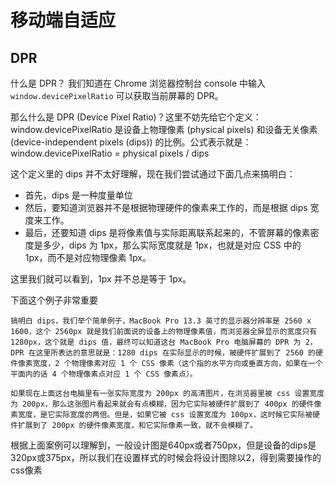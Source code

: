 # 移动端自适应

## DPR

什么是 DPR？
我们知道在 Chrome 浏览器控制台 console 中输入`window.devicePixelRatio`
可以获取当前屏幕的 DPR。

那么什么是 DPR (Device Pixel Ratio)？这里不妨先给它个定义：window.devicePixelRatio 是设备上物理像素 (physical pixels) 和设备无关像素 (device-independent pixels (dips)) 的比例。公式表示就是：window.devicePixelRatio = physical pixels / dips

这个定义里的 dips 并不太好理解，现在我们尝试通过下面几点来搞明白：

- 首先，dips 是一种度量单位
- 然后，要知道浏览器并不是根据物理硬件的像素来工作的，而是根据 dips 宽度来工作。
- 最后，还要知道 dips 是将像素值与实际距离联系起来的，不管屏幕的像素密度是多少，dips 为 1px，那么实际宽度就是 1px，也就是对应 CSS 中的 1px，而不是对应物理像素 1px。

这里我们就可以看到，1px 并不总是等于 1px。

下面这个例子非常重要

    搞明白 dips，我们举个简单例子，MacBook Pro 13.3 英寸的显示器分辨率是 2560 x 1600，这个 2560px 就是我们前面说的设备上的物理像素值，而浏览器全屏显示的宽度只有 1280px，这个就是 dips 值，最终可以知道这台 MacBook Pro 电脑屏幕的 DPR 为 2，DPR 在这里所表达的意思就是：1280 dips 在实际显示的时候，被硬件扩展到了 2560 的硬件像素宽度，2 个物理像素对应 1 个 CSS 像素（这个指的水平方向或垂直方向，如果在一个平面内的话 4 个物理像素点对应 1 个 CSS 像素点）。

    如果现在上面这台电脑里有一张实际宽度为 200px 的高清图片，在浏览器里被 css 设置宽度为 200px，那么这张图片看起来就会有点模糊，因为它实际被硬件扩展到了 400px 的硬件像素宽度，是它实际宽度的两倍。但是，如果它被 css 设置宽度为 100px，这时候它实际被硬件扩展到了 200px 的硬件像素宽度，和它实际像素一致，就不会模糊了。

根据上面案例可以理解到，一般设计图是640px或者750px，但是设备的dips是320px或375px，所以我们在设置样式的时候会将设计图除以2，得到需要操作的css像素